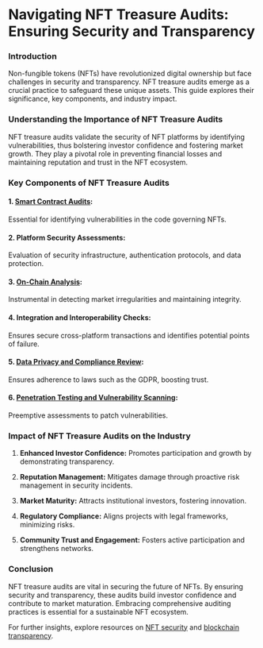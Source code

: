 # Navigating NFT Treasure Audits: Ensuring Security and Transparency

### Introduction

Non-fungible tokens (NFTs) have revolutionized digital ownership but face challenges in security and transparency. NFT treasure audits emerge as a crucial practice to safeguard these unique assets. This guide explores their significance, key components, and industry impact.

### Understanding the Importance of NFT Treasure Audits

NFT treasure audits validate the security of NFT platforms by identifying vulnerabilities, thus bolstering investor confidence and fostering market growth. They play a pivotal role in preventing financial losses and maintaining reputation and trust in the NFT ecosystem.

### Key Components of NFT Treasure Audits

#### 1. [Smart Contract Audits](https://academy.binance.com/en/articles/smart-contract-audit-what-is-it-and-why-is-it-important): 
Essential for identifying vulnerabilities in the code governing NFTs.

#### 2. Platform Security Assessments: 
Evaluation of security infrastructure, authentication protocols, and data protection.

#### 3. [On-Chain Analysis](https://decrypt.co/resources/what-are-on-chain-analytics): 
Instrumental in detecting market irregularities and maintaining integrity.

#### 4. Integration and Interoperability Checks: 
Ensures secure cross-platform transactions and identifies potential points of failure.

#### 5. [Data Privacy and Compliance Review](https://gdpr.eu/): 
Ensures adherence to laws such as the GDPR, boosting trust.

#### 6. [Penetration Testing and Vulnerability Scanning](https://www.csoonline.com/article/3272424/what-is-penetration-testing.html): 
Preemptive assessments to patch vulnerabilities.

### Impact of NFT Treasure Audits on the Industry

1. **Enhanced Investor Confidence:** 
   Promotes participation and growth by demonstrating transparency.

2. **Reputation Management:** 
   Mitigates damage through proactive risk management in security incidents.

3. **Market Maturity:** 
   Attracts institutional investors, fostering innovation.

4. **Regulatory Compliance:** 
   Aligns projects with legal frameworks, minimizing risks.

5. **Community Trust and Engagement:** 
   Fosters active participation and strengthens networks.

### Conclusion

NFT treasure audits are vital in securing the future of NFTs. By ensuring security and transparency, these audits build investor confidence and contribute to market maturation. Embracing comprehensive auditing practices is essential for a sustainable NFT ecosystem.

For further insights, explore resources on [NFT security](https://blockgeeks.com/guides/nft-security/) and [blockchain transparency](https://www.coindesk.com/learn/blockchain-transparency-transformed-what-you-need-to-know).